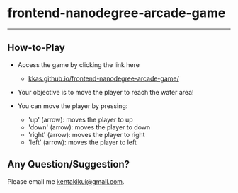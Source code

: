 # frontend-nanodegree-arcade-game
---

## How-to-Play
* Access the game by clicking the link here
  * [kkas.github.io/frontend-nanodegree-arcade-game/](http://kkas.github.io/frontend-nanodegree-arcade-game/)

* Your objective is to move the player to reach the water area!
* You can move the player by pressing:
  * 'up' (arrow): moves the player to up
  * 'down' (arrow): moves the player to down
  * 'right' (arrow): moves the player to right
  * 'left' (arrow): moves the player to left

## Any Question/Suggestion?
Please email me [kentakikui@gmail.com](mailto:kentakikui@gmail.com).
